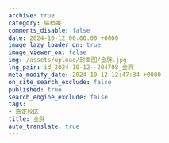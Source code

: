 ```yaml
---
archive: true
category: 猫档案
comments_disable: false
date: 2024-10-12 00:00:00 +0000
image_lazy_loader_on: true
image_viewer_on: false
img: /assets/upload/封面图/金胖.jpg
lng_pair: id_2024-10-12--204708_金胖
meta_modify_date: 2024-10-12 12:47:34 +0000
on_site_search_exclude: false
published: true
search_engine_exclude: false
tags:
- 嘉定校区
title: 金胖
auto_translate: true
---
```

